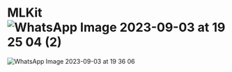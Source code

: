 
# MLKit![WhatsApp Image 2023-09-03 at 19 25 04 (2)](https://github.com/cumaki1234/MLKit/assets/129130678/775639ee-ea53-4858-ab9a-d5b11ad41b16)
![WhatsApp Image 2023-09-03 at 19 36 06](https://github.com/cumaki1234/MLKit/assets/129130678/1fa7def3-33d6-4b76-8f86-be1c81c3fe8c)
